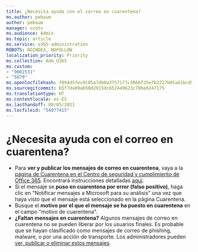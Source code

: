 ```yaml
---
title: ¿Necesita ayuda con el correo en cuarentena?
ms.author: pebaum
author: pebaum
manager: scotv
ms.audience: Admin
ms.topic: article
ms.service: o365-administration
ROBOTS: NOINDEX, NOFOLLOW
localization_priority: Priority
ms.collection: Adm_O365
ms.custom:
- "9002531"
- "5679"
ms.openlocfilehash: f094d5fec9c85a7db0a3757177c3866f25e7b2227b05a41bcd554b1dda092517
ms.sourcegitcommit: b5f7da89a650d2915dc652449623c78be6247175
ms.translationtype: HT
ms.contentlocale: es-ES
ms.lasthandoff: 08/05/2021
ms.locfileid: "54077415"
---
```

# <a name="need-help-with-email-quarantine"></a>¿Necesita ayuda con el correo en cuarentena?

- Para **ver y publicar los mensajes de correo en cuarentena**, vaya a la [página de Cuarentena en el Centro de seguridad y cumplimiento de Office 365](https://protection.office.com/quarantine). Encontrará instrucciones detalladas [aquí](https://docs.microsoft.com/microsoft-365/security/office-365-security/find-and-release-quarantined-messages-as-a-user?view=o365-worldwide#view-your-quarantined-messages).
- Si el mensaje se **puso en cuarentena por error (falso positivo)**, haga clic en "Notificar mensajes a Microsoft para su análisis" una vez que haya visto que el mensaje está seleccionado en la página Cuarentena. 
- Busque el **motivo por el que el mensaje se ha puesto en cuarentena** en el campo "motivo de cuarentena".
- **¿Faltan mensajes en cuarentena?** Algunos mensajes de correo en cuarentena no se pueden liberar por los usuarios finales. Es probable que se hayan clasificado como mensajes de correo de phishing, malware, o por una acción de transporte. Los administradores pueden [ver, publicar o eliminar estos mensajes](https://docs.microsoft.com/microsoft-365/security/office-365-security/manage-quarantined-messages-and-files?view=o365-worldwide). 
